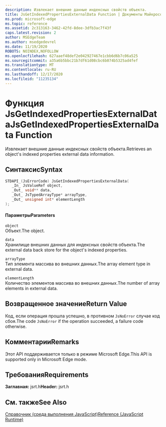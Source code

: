 ```yaml
---
description: Извлекает внешние данные индексных свойств объекта.
title: JsGetIndexedPropertiesExternalData Function | Документы Майкрософт
ms.prod: microsoft-edge
ms.topic: reference
ms.assetid: 2c313163-3462-42fd-8dee-3dfb3ac7f43f
caps.latest.revision: 2
author: MSEdgeTeam
ms.author: msedgedevrel
ms.date: 11/19/2020
ROBOTS: NOINDEX,NOFOLLOW
ms.openlocfilehash: 627aaef48def2e042927467e1cbb6d6b7c06a525
ms.sourcegitcommit: a35a6b5bbc21b7df61d08cbc6b074b5325ad4fef
ms.translationtype: MT
ms.contentlocale: ru-RU
ms.lasthandoff: 12/17/2020
ms.locfileid: "11235134"
---
```

# <span data-ttu-id="e411f-103">Функция JsGetIndexedPropertiesExternalData</span><span class="sxs-lookup"><span data-stu-id="e411f-103">JsGetIndexedPropertiesExternalData Function</span></span>

<span data-ttu-id="e411f-104">Извлекает внешние данные индексных свойств объекта.</span><span class="sxs-lookup"><span data-stu-id="e411f-104">Retrieves an object's indexed properties external data information.</span></span>  
  
## <span data-ttu-id="e411f-105">Синтаксис</span><span class="sxs-lookup"><span data-stu-id="e411f-105">Syntax</span></span>  
  
```cpp  
STDAPI_(JsErrorCode) JsGetIndexedPropertiesExternalData(  
   _In_ JsValueRef object,  
   _Out_ void** data,  
   _Out_ JsTypedArrayType* arrayType,  
   _Out_ unsigned int* elementLength  
);  
```  
  
#### <span data-ttu-id="e411f-106">Параметры</span><span class="sxs-lookup"><span data-stu-id="e411f-106">Parameters</span></span>  
 `object`  
 <span data-ttu-id="e411f-107">Объект.</span><span class="sxs-lookup"><span data-stu-id="e411f-107">The object.</span></span>  
  
 `data`  
 <span data-ttu-id="e411f-108">Хранилище внешних данных для индексных свойств объекта.</span><span class="sxs-lookup"><span data-stu-id="e411f-108">The external data back store for the object's indexed properties.</span></span>  
  
 `arrayType`  
 <span data-ttu-id="e411f-109">Тип элемента массива во внешних данных.</span><span class="sxs-lookup"><span data-stu-id="e411f-109">The array element type in external data.</span></span>  
  
 `elementLength`  
 <span data-ttu-id="e411f-110">Количество элементов массива во внешних данных.</span><span class="sxs-lookup"><span data-stu-id="e411f-110">The number of array elements in external data.</span></span>  
  
## <span data-ttu-id="e411f-111">Возвращенное значение</span><span class="sxs-lookup"><span data-stu-id="e411f-111">Return Value</span></span>  
 <span data-ttu-id="e411f-112">Код, если операция прошла успешно, в противном `JsNoError` случае код сбоя.</span><span class="sxs-lookup"><span data-stu-id="e411f-112">The code `JsNoError` if the operation succeeded, a failure code otherwise.</span></span>  
  
## <span data-ttu-id="e411f-113">Комментарии</span><span class="sxs-lookup"><span data-stu-id="e411f-113">Remarks</span></span>  
 <span data-ttu-id="e411f-114">Этот API поддерживается только в режиме Microsoft Edge.</span><span class="sxs-lookup"><span data-stu-id="e411f-114">This API is supported only in Microsoft Edge mode.</span></span>  
  
## <span data-ttu-id="e411f-115">Требования</span><span class="sxs-lookup"><span data-stu-id="e411f-115">Requirements</span></span>  
 <span data-ttu-id="e411f-116">**Заглавная:** jsrt.h</span><span class="sxs-lookup"><span data-stu-id="e411f-116">**Header:** jsrt.h</span></span>  
  
## <span data-ttu-id="e411f-117">См. также</span><span class="sxs-lookup"><span data-stu-id="e411f-117">See Also</span></span>  
 [<span data-ttu-id="e411f-118">Справочник (среда выполнения JavaScript)</span><span class="sxs-lookup"><span data-stu-id="e411f-118">Reference (JavaScript Runtime)</span></span>](../chakra-hosting/reference-javascript-runtime.md)
